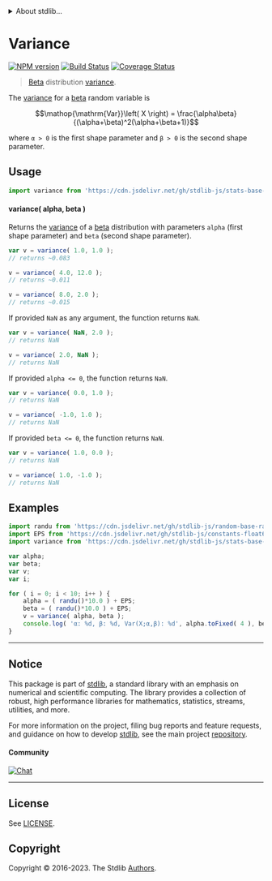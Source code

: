 <!--

@license Apache-2.0

Copyright (c) 2018 The Stdlib Authors.

Licensed under the Apache License, Version 2.0 (the "License");
you may not use this file except in compliance with the License.
You may obtain a copy of the License at

   http://www.apache.org/licenses/LICENSE-2.0

Unless required by applicable law or agreed to in writing, software
distributed under the License is distributed on an "AS IS" BASIS,
WITHOUT WARRANTIES OR CONDITIONS OF ANY KIND, either express or implied.
See the License for the specific language governing permissions and
limitations under the License.

-->


<details>
  <summary>
    About stdlib...
  </summary>
  <p>We believe in a future in which the web is a preferred environment for numerical computation. To help realize this future, we've built stdlib. stdlib is a standard library, with an emphasis on numerical and scientific computation, written in JavaScript (and C) for execution in browsers and in Node.js.</p>
  <p>The library is fully decomposable, being architected in such a way that you can swap out and mix and match APIs and functionality to cater to your exact preferences and use cases.</p>
  <p>When you use stdlib, you can be absolutely certain that you are using the most thorough, rigorous, well-written, studied, documented, tested, measured, and high-quality code out there.</p>
  <p>To join us in bringing numerical computing to the web, get started by checking us out on <a href="https://github.com/stdlib-js/stdlib">GitHub</a>, and please consider <a href="https://opencollective.com/stdlib">financially supporting stdlib</a>. We greatly appreciate your continued support!</p>
</details>

# Variance

[![NPM version][npm-image]][npm-url] [![Build Status][test-image]][test-url] [![Coverage Status][coverage-image]][coverage-url] <!-- [![dependencies][dependencies-image]][dependencies-url] -->

> [Beta][beta-distribution] distribution [variance][variance].

<!-- Section to include introductory text. Make sure to keep an empty line after the intro `section` element and another before the `/section` close. -->

<section class="intro">

The [variance][variance] for a [beta][beta-distribution] random variable is

<!-- <equation class="equation" label="eq:beta_variance" align="center" raw="\operatorname{Var}\left( X \right) = \frac{\alpha\beta}{(\alpha+\beta)^2(\alpha+\beta+1)}" alt="Variance for a beta distribution."> -->

```math
\mathop{\mathrm{Var}}\left( X \right) = \frac{\alpha\beta}{(\alpha+\beta)^2(\alpha+\beta+1)}
```

<!-- <div class="equation" align="center" data-raw-text="\operatorname{Var}\left( X \right) = \frac{\alpha\beta}{(\alpha+\beta)^2(\alpha+\beta+1)}" data-equation="eq:beta_variance">
    <img src="https://cdn.jsdelivr.net/gh/stdlib-js/stdlib@51534079fef45e990850102147e8945fb023d1d0/lib/node_modules/@stdlib/stats/base/dists/beta/variance/docs/img/equation_beta_variance.svg" alt="Variance for a beta distribution.">
    <br>
</div> -->

<!-- </equation> -->

where `α > 0` is the first shape parameter and `β > 0` is the second shape parameter.

</section>

<!-- /.intro -->

<!-- Package usage documentation. -->



<section class="usage">

## Usage

```javascript
import variance from 'https://cdn.jsdelivr.net/gh/stdlib-js/stats-base-dists-beta-variance@deno/mod.js';
```

#### variance( alpha, beta )

Returns the [variance][variance] of a [beta][beta-distribution] distribution with parameters `alpha` (first shape parameter) and `beta` (second shape parameter).

```javascript
var v = variance( 1.0, 1.0 );
// returns ~0.083

v = variance( 4.0, 12.0 );
// returns ~0.011

v = variance( 8.0, 2.0 );
// returns ~0.015
```

If provided `NaN` as any argument, the function returns `NaN`.

```javascript
var v = variance( NaN, 2.0 );
// returns NaN

v = variance( 2.0, NaN );
// returns NaN
```

If provided `alpha <= 0`, the function returns `NaN`.

```javascript
var v = variance( 0.0, 1.0 );
// returns NaN

v = variance( -1.0, 1.0 );
// returns NaN
```

If provided `beta <= 0`, the function returns `NaN`.

```javascript
var v = variance( 1.0, 0.0 );
// returns NaN

v = variance( 1.0, -1.0 );
// returns NaN
```

</section>

<!-- /.usage -->

<!-- Package usage notes. Make sure to keep an empty line after the `section` element and another before the `/section` close. -->

<section class="notes">

</section>

<!-- /.notes -->

<!-- Package usage examples. -->

<section class="examples">

## Examples

<!-- eslint no-undef: "error" -->

```javascript
import randu from 'https://cdn.jsdelivr.net/gh/stdlib-js/random-base-randu@deno/mod.js';
import EPS from 'https://cdn.jsdelivr.net/gh/stdlib-js/constants-float64-eps@deno/mod.js';
import variance from 'https://cdn.jsdelivr.net/gh/stdlib-js/stats-base-dists-beta-variance@deno/mod.js';

var alpha;
var beta;
var v;
var i;

for ( i = 0; i < 10; i++ ) {
    alpha = ( randu()*10.0 ) + EPS;
    beta = ( randu()*10.0 ) + EPS;
    v = variance( alpha, beta );
    console.log( 'α: %d, β: %d, Var(X;α,β): %d', alpha.toFixed( 4 ), beta.toFixed( 4 ), v.toFixed( 4 ) );
}
```

</section>

<!-- /.examples -->

<!-- Section to include cited references. If references are included, add a horizontal rule *before* the section. Make sure to keep an empty line after the `section` element and another before the `/section` close. -->

<section class="references">

</section>

<!-- /.references -->

<!-- Section for related `stdlib` packages. Do not manually edit this section, as it is automatically populated. -->

<section class="related">

</section>

<!-- /.related -->

<!-- Section for all links. Make sure to keep an empty line after the `section` element and another before the `/section` close. -->


<section class="main-repo" >

* * *

## Notice

This package is part of [stdlib][stdlib], a standard library with an emphasis on numerical and scientific computing. The library provides a collection of robust, high performance libraries for mathematics, statistics, streams, utilities, and more.

For more information on the project, filing bug reports and feature requests, and guidance on how to develop [stdlib][stdlib], see the main project [repository][stdlib].

#### Community

[![Chat][chat-image]][chat-url]

---

## License

See [LICENSE][stdlib-license].


## Copyright

Copyright &copy; 2016-2023. The Stdlib [Authors][stdlib-authors].

</section>

<!-- /.stdlib -->

<!-- Section for all links. Make sure to keep an empty line after the `section` element and another before the `/section` close. -->

<section class="links">

[npm-image]: http://img.shields.io/npm/v/@stdlib/stats-base-dists-beta-variance.svg
[npm-url]: https://npmjs.org/package/@stdlib/stats-base-dists-beta-variance

[test-image]: https://github.com/stdlib-js/stats-base-dists-beta-variance/actions/workflows/test.yml/badge.svg?branch=main
[test-url]: https://github.com/stdlib-js/stats-base-dists-beta-variance/actions/workflows/test.yml?query=branch:main

[coverage-image]: https://img.shields.io/codecov/c/github/stdlib-js/stats-base-dists-beta-variance/main.svg
[coverage-url]: https://codecov.io/github/stdlib-js/stats-base-dists-beta-variance?branch=main

<!--

[dependencies-image]: https://img.shields.io/david/stdlib-js/stats-base-dists-beta-variance.svg
[dependencies-url]: https://david-dm.org/stdlib-js/stats-base-dists-beta-variance/main

-->

[chat-image]: https://img.shields.io/gitter/room/stdlib-js/stdlib.svg
[chat-url]: https://app.gitter.im/#/room/#stdlib-js_stdlib:gitter.im

[stdlib]: https://github.com/stdlib-js/stdlib

[stdlib-authors]: https://github.com/stdlib-js/stdlib/graphs/contributors

[umd]: https://github.com/umdjs/umd
[es-module]: https://developer.mozilla.org/en-US/docs/Web/JavaScript/Guide/Modules

[deno-url]: https://github.com/stdlib-js/stats-base-dists-beta-variance/tree/deno
[umd-url]: https://github.com/stdlib-js/stats-base-dists-beta-variance/tree/umd
[esm-url]: https://github.com/stdlib-js/stats-base-dists-beta-variance/tree/esm
[branches-url]: https://github.com/stdlib-js/stats-base-dists-beta-variance/blob/main/branches.md

[stdlib-license]: https://raw.githubusercontent.com/stdlib-js/stats-base-dists-beta-variance/main/LICENSE

[beta-distribution]: https://en.wikipedia.org/wiki/Beta_distribution

[variance]: https://en.wikipedia.org/wiki/Variance

</section>

<!-- /.links -->
